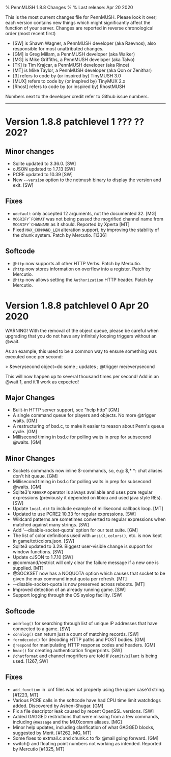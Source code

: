% PennMUSH 1.8.8 Changes
%
% Last release: Apr 20 2020

This is the most current changes file for PennMUSH. Please look it over; each version contains new things which might significantly affect the function of your server.  Changes are reported in reverse chronological order (most recent first)

* [SW] is Shawn Wagner, a PennMUSH developer (aka Raevnos), also responsible for most unattributed changes.
* [GM] is Greg Millam, a PennMUSH developer (aka Walker)
* [MG] is Mike Griffiths, a PennMUSH developer (aka Talvo)
* [TK] is Tim Krajcar, a PennMUSH developer (aka Rince)
* [MT] is Mike Taylor, a PennMUSH developer (aka Qon or Zenithar)
* [3] refers to code by (or inspired by) TinyMUSH 3.0
* [MUX] refers to code by (or inspired by) TinyMUX 2.x
* [Rhost] refers to code by (or inspired by) RhostMUSH

Numbers next to the developer credit refer to Github issue numbers.

-------------------------------------------------------------------------------

Version 1.8.8 patchlevel 1 ??? ?? 202?
======================================

Minor changes
-------------

* Sqlite updated to 3.36.0. [SW]
* cJSON updated to 1.7.13 [SW]
* PCRE updated to 10.39 [SW]
* New `--version` option to the netmush binary to display the version and exit. [SW]

Fixes
-----
* `udefault` only accepted 12 arguments, not the documented 32. [MG]
* ``MOGRIFY`FORMAT`` was not being passed the mogrified channel name from ``MOGRIFY`CHANNAME`` as it should. Reported by Xperta [MT]
* Fixed `MAX_COMMAND_LEN` alteration support, by improving the stability of the chunk system. Patch by Mercutio. [1336]

Softcode
--------
* `@http` now supports all other HTTP Verbs. Patch by Mercutio.
* `@http` now stores information on overflow into a register. Patch by Mercutio.
* `@http` now allows setting the `Authorization` HTTP header. Patch by Mercutio.

Version 1.8.8 patchlevel 0 Apr 20 2020
======================================

WARNING! With the removal of the object queue, please be careful when upgrading that you do not have any infinitely looping triggers without an @wait.

As an example, this used to be a common way to ensure something was executed once per second:

  &gt; &amp;everysecond object=do some ; updates ; @trigger me/everysecond

This will now happen up to several thousand times per second! Add in an @wait 1, and it'll work as expected!

Major Changes
-------------

* Built-in HTTP server support, see "help http" [GM]
* A single command queue for players and objects. No more @trigger waits. [GM]
* A restructuring of bsd.c, to make it easier to reason about Penn's queue cycle. [GM]
* Millisecond timing in bsd.c for polling waits in prep for subsecond @waits. [GM]

Minor Changes
-------------

* Sockets commands now inline $-commands, so, e.g: $,* *: chat aliases don't hit queue. [GM]
* Millisecond timing in bsd.c for polling waits in prep for subsecond @waits. [GM]
* Sqlite3's `REGEXP` operator is always available and uses pcre regular expressions (previously it depended on libicu and used java style REs). [SW]
* Update `local.dst` to include example of millisecond callback loop. [MT]
* Updated to use PCRE2 10.33 for regular expressions. [SW]
* Wildcard patterns are sometimes converted to regular expressions when matched against many strings. [SW]
* Add '--disable-socket-quota' option for our test suite. [GM]
* The list of color definitions used with `ansi()`, `colors()`, etc. is now kept in game/txt/colors.json. [SW]
* Sqlite3 updated to 3.29. Biggest user-visible change is support for window functions. [SW]
* Update cJSON to 1.7.10 [SW]
* @command/restrict will only clear the failure message if a new one is supplied. [MT]
* @SOCKSET now has a NOQUOTA option which causes that socket to be given the max command input quota per refresh. [MT]
* --disable-socket-quota is now preserved across reboots. [MT]
* Improved detection of an already running game. [SW]
* Support logging through the OS syslog facility. [SW]

Softcode
--------

* `addrlog()` for searching through list of unique IP addresses that have connected to a game. [SW]
* `connlog()` can return just a count of matching records. [SW]
* `formdecode()` for decoding HTTP paths and POST bodies. [GM]
* `@respond` for manipulating HTTP response codes and headers. [GM]
* `hmac()` for creating authentication fingerprints. [SW]
* `@chatformat` and channel mogrifiers are told if `@cemit/silent` is being used. [1267, SW]

Fixes
-----

* `add_function` in .cnf files was not properly using the upper case'd string. [#1223, MT]
* Various PCRE calls in the softcode have had CPU time limit watchdogs added. Discovered by Ashen-Shugar. [GM]
* Fix a file descriptor leak caused by recent OpenSSL versions. [SW]
* Added GAGGED restrictions that were missing from a few commands, including `@message` and the MUXcomm aliases. [MG]
* Minor help updates, including clarification of what GAGGED blocks, suggested by Merit. [#1262, MG, MT]
* Some fixes to extmail.c and chunk.c to fix @mail going forward. [GM]
* switch() and floating point numbers not working as intended. Reported by Mercutio [#1325, MT]
